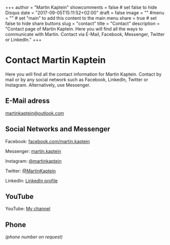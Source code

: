 +++
author = "Martin Kaptein"
showcomments = false	# set false to hide Disqus
date = "2017-09-05T15:11:52+02:00"
draft = false
image = ""
#menu = ""		# set "main" to add this content to the main menu
share = true	# set false to hide share buttons
slug = "contact"
title = "Contact"
description = "Contact page of Martin Kaptein. Here you will find all the ways to communicate with Martin. Contact via E-Mail, Facebook, Messenger, Twitter or LinkedIn."
+++

# Contact Martin Kaptein

Here you will find all the contact information for Martin Kaptein.
Contact by mail or by any social network such as Facebook, LinkedIn, Twitter or Instagram. Alternatively, use Messenger.


## E-Mail adress

[martinkaptein@outlook.com](mailto:martinkaptein@outlook.com)

## Social Networks and Messenger

Facebook: [facebook.com/martin.kaptein](https://www.facebook.com/martin.kaptein)

Messenger: [martin.kaptein](https://m.me/martin.kaptein)

Instagram: [@martinkaptein](https://www.instagram.com/martinkaptein/)

Twitter: [@MartinKaptein](https://twitter.com/MartinKaptein/)

LinkedIn: [LinkedIn profile](https://linkedin.com/in/martin-kaptein-a26661159)

## YouTube

YouTube: [My channel](https://www.youtube.com/channel/UCosUIzMUriRTgg60vh3EwCQ)

## Phone 

*(phone number on request)*